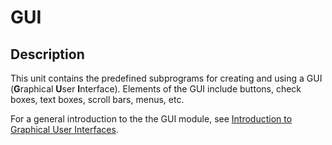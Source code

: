 
# GUI

## Description
This unit contains the predefined subprograms for creating and using a GUI (**G**raphical **U**ser **I**nterface). Elements of the GUI include buttons, check boxes, text boxes, scroll bars, menus, etc.

For a general introduction to the the GUI module, see [Introduction to Graphical User Interfaces](gui.html).

